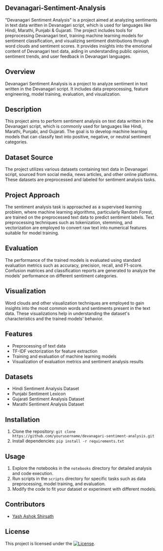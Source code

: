 ## Devanagari-Sentiment-Analysis
"Devanagari Sentiment Analysis" is a project aimed at analyzing sentiments in text data written in Devanagari script, which is used for languages like Hindi, Marathi, Punjabi & Gujarati. The project includes tools for preprocessing Devanagari text, training machine learning models for sentiment classification, and visualizing sentiment distributions through word clouds and sentiment scores. It provides insights into the emotional content of Devanagari text data, aiding in understanding public opinion, sentiment trends, and user feedback in Devanagari languages.

## Overview
Devanagari Sentiment Analysis is a project to analyze sentiment in text written in the Devanagari script. It includes data preprocessing, feature engineering, model training, evaluation, and visualization.

## Description
This project aims to perform sentiment analysis on text data written in the Devanagari script, which is commonly used for languages like Hindi, Marathi, Punjabi, and Gujarati. The goal is to develop machine learning models that can classify text into positive, negative, or neutral sentiment categories.

## Dataset Source
The project utilizes various datasets containing text data in Devanagari script, sourced from social media, news articles, and other online platforms. These datasets are preprocessed and labeled for sentiment analysis tasks.

## Project Approach
The sentiment analysis task is approached as a supervised learning problem, where machine learning algorithms, particularly Random Forest, are trained on the preprocessed text data to predict sentiment labels. Text preprocessing techniques such as tokenization, stemming, and vectorization are employed to convert raw text into numerical features suitable for model training.

## Evaluation
The performance of the trained models is evaluated using standard evaluation metrics such as accuracy, precision, recall, and F1-score. Confusion matrices and classification reports are generated to analyze the models' performance on different sentiment categories.

## Visualization
Word clouds and other visualization techniques are employed to gain insights into the most common words and sentiments present in the text data. These visualizations help in understanding the dataset's characteristics and the trained models' behavior.

## Features
- Preprocessing of text data
- TF-IDF vectorization for feature extraction
- Training and evaluation of machine learning models
- Visualization of evaluation metrics and sentiment analysis results

## Datasets
- Hindi Sentiment Analysis Dataset
- Punjabi Sentiment Lexicon
- Gujarati Sentiment Analysis Dataset
- Marathi Sentiment Analysis Dataset

## Installation
1. Clone the repository:
`git clone https://github.com/yourusername/devanagari-sentiment-analysis.git`
3. Install dependencies:
`pip install -r requirements.txt`

## Usage
1. Explore the notebooks in the `notebooks` directory for detailed analysis and code execution.
2. Run scripts in the `scripts` directory for specific tasks such as data preprocessing, model training, and evaluation.
3. Modify the code to fit your dataset or experiment with different models.

## Contributors
- [Yash Ashok Shirsath](https://yashashokshirsath.netlify.app/)

## License

This project is licensed under the [![License](https://img.shields.io/badge/License-MIT-blue.svg)](https://opensource.org/licenses/MIT).

